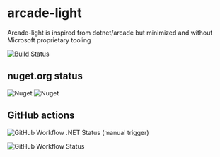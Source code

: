 # arcade-light

Arcade-light is inspired from dotnet/arcade but minimized and without Microsoft proprietary tooling

[![Build Status](https://dev.azure.com/bertk0374/arcade-light/_apis/build/status/Bertk.arcade-light?branchName=main)](https://dev.azure.com/bertk0374/arcade-light/_build/latest?definitionId=1&branchName=main)

## nuget.org status

![Nuget](https://img.shields.io/nuget/v/DotNetDev.ArcadeLight.Sdk)
![Nuget](https://img.shields.io/nuget/dt/DotNetDev.ArcadeLight.Sdk)

## GitHub actions

![GitHub Workflow .NET Status (manual trigger)](https://img.shields.io/github/actions/workflow/status/Bertk/arcade-light/dotnet.yml?label=.NET)

![GitHub Workflow Status](https://img.shields.io/github/actions/workflow/status/Bertk/arcade-light/dotnet.yml?label=CodeQL)
